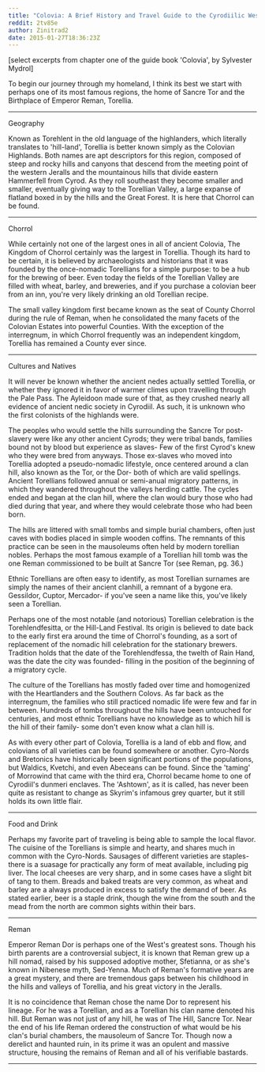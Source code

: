 ```yaml
---
title: "Colovia: A Brief History and Travel Guide to the Cyrodiilic West, part 1; The Torellian Highland."
reddit: 2tv85e
author: Zinitrad2
date: 2015-01-27T18:36:23Z
---
```


[select excerpts from chapter one of the guide book 'Colovia', by Sylvester Mydrol]


To begin our journey through my homeland, I think its best we start with perhaps one of its most famous regions, the home of Sancre Tor and the Birthplace of Emperor Reman, Torellia.
___________________________________________
Geography

Known as Torehlent in the old language of the highlanders, which literally translates to 'hill-land', Torellia is better known simply as the Colovian Highlands.  Both names are apt descriptors for this region, composed of steep and rocky hills and canyons that descend from the meeting point of the western Jeralls and the mountainous hills that divide eastern Hammerfell from Cyrod.   As they roll southeast they become smaller and smaller, eventually giving way to the Torellian Valley, a large expanse of flatland boxed in by the hills and the Great Forest.  It is here that Chorrol can be found.
___________________________________________

Chorrol

While certainly not one of the largest ones in all of ancient Colovia, The Kingdom of Chorrol certainly was the largest in Torellia.  Though its hard to be certain, it is believed by archaeologists and historians that it was founded by the once-nomadic Torellians for a simple purpose:  to be a hub for the brewing of beer.  Even today the fields of the Torellian Valley are filled with wheat, barley, and breweries, and if you purchase a colovian beer from an inn, you're very likely drinking an old Torellian recipe.

The small valley kingdom first became known as the seat of County Chorrol during the rule of Reman, when he consolidated the many facets of the Colovian Estates into powerful Counties.  With the exception of the interregnum, in which Chorrol frequently was an independent kingdom, Torellia has remained a County ever since.

___________________________________________

Cultures and Natives

It will never be known whether the ancient nedes actually settled Torellia, or whether they ignored it in favor of warmer climes upon travelling through the Pale Pass.  The Ayleidoon made sure of that, as they crushed nearly all evidence of ancient nedic society in Cyrodiil.  As such, it is unknown who the first colonists of the highlands were.  

The peoples who would settle the hills surrounding the Sancre Tor post-slavery were like any other ancient Cyrods; they were tribal bands, families bound not by blood but experience as slaves- Few of the first Cyrod's knew who they were bred from anyways.  Those ex-slaves who moved into Torellia adopted a pseudo-nomadic lifestyle, once centered around a clan hill, also known as the Tor, or the Dor- both of which are valid spellings.  Ancient Torellians followed annual or semi-anual migratory patterns, in which they wandered throughout the valleys herding cattle.  The cycles ended and began at the clan hill, where the clan would bury those who had died during that year, and where they would celebrate those who had been born.

The hills are littered with small tombs and simple burial chambers, often just caves with bodies placed in simple wooden coffins.  The remnants of this practice can be seen in the mausoleums often held by modern torellian nobles.  Perhaps the most famous example of a Torellian hill tomb was the one Reman commissioned to be built at Sancre Tor (see Reman, pg. 36.)

Ethnic Torellians are often easy to identify, as most Torellian surnames are simply the names of their ancient clanhill, a remnant of a bygone era.  Gessildor, Cuptor, Mercador- if you've seen a name like this, you've likely seen a Torellian.

Perhaps one of the most notable (and notorious) Torellian celebration is the Torehlendfesitta, or the Hill-Land Festival.  Its origin is believed to date back to the early first era around the time of Chorrol's founding, as a sort of replacement of the nomadic hill celebration for the stationary brewers.  Tradition holds that the date of the Torehlendfessa, the twelth of Rain Hand, was the date the city was founded- filling in the position of the beginning of a migratory cycle.

The culture of the Torellians has mostly faded over time and homogenized with the Heartlanders and the Southern Colovs.  As far back as the interregnum, the families who still practiced nomadic life were few and far in between.  Hundreds of tombs throughout the hills have been untouched for centuries, and most ethnic Torellians have no knowledge as to which hill is the hill of their family- some don't even know what a clan hill is.

As with every other part of Colovia, Torellia is a land of ebb and flow, and colovians of all varieties can be found somewhere or another.  Cyro-Nords and Bretonics have historically been significant portions of the populations, but Waldics, Kvetchi, and even Abeceans can be found.  Since the 'taming' of Morrowind that came with the third era, Chorrol became home to one of Cyrodiil's dunmeri enclaves.  The 'Ashtown', as it is called, has never been quite as resistant to change as Skyrim's infamous grey quarter, but it still holds its own little flair.
___________________________________________

Food and Drink

Perhaps my favorite part of traveling is being able to sample the local flavor.  The cuisine of the Torellians is simple and hearty, and shares much in common with the Cyro-Nords.  Sausages of different varieties are staples- there is a suasage for practically any form of meat available, including pig liver.  The local cheeses are very sharp, and in some cases have a slight bit of tang to them.  Breads and baked treats are very common, as wheat and barley are a always produced in excess to satisfy the demand of beer.  As stated earlier, beer is a staple drink, though the wine from the south and the mead from the north are common sights within their bars.

___________________________________________

Reman

Emperor Reman Dor is perhaps one of the West's greatest sons.  Though his birth parents are a controversial subject, it is known that Reman grew up a hill nomad, raised by his supposed adoptive mother, Sfetianna, or as she's known in Nibenese myth, Sed-Yenna.  Much of Reman's formative years are a great mystery, and there are tremendous gaps between his childhood in the hills and valleys of Torellia, and his great victory in the Jeralls.

It is no coincidence that Reman chose the name Dor to represent his lineage.  For he was a Torellian, and as a Torellian his clan name denoted his hill.  But Reman was not just of any hill, he was of The Hill, Sancre Tor.  Near the end of his life Reman ordered the construction of what would be his clan's burial chambers, the mausoleum of Sancre Tor.  Though now a derelict and haunted ruin, in its prime it was an opulent and massive structure, housing the remains of Reman and all of his verifiable bastards. 
___________________________________________
